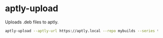# aptly-upload

Uploads .deb files to aptly.

```bash
aptly-upload --aptly-url https://aptly.local --repo mybuilds --series trusty *.deb
```